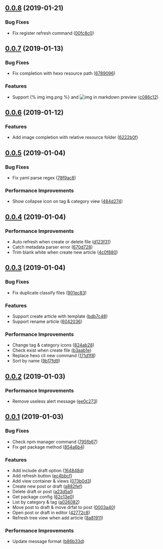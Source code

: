 ## [0.0.8](https://github.com/cwxyz007/vscode-hexo-utils/compare/v0.0.7...v0.0.8) (2019-01-21)


### Bug Fixes

* Fix register refresh command ([00fc8c0](https://github.com/cwxyz007/vscode-hexo-utils/commit/00fc8c0))



## [0.0.7](https://github.com/cwxyz007/vscode-hexo-utils/compare/v0.0.6...v0.0.7) (2019-01-13)


### Bug Fixes

* Fix completion with hexo resource path ([6789096](https://github.com/cwxyz007/vscode-hexo-utils/commit/6789096))


### Features

* Support {% img img.png %} and ![img](img.png) in markdown preview ([c086c12](https://github.com/cwxyz007/vscode-hexo-utils/commit/c086c12))



## [0.0.6](https://github.com/cwxyz007/vscode-hexo-utils/compare/v0.0.5...v0.0.6) (2019-01-12)


### Features

* Add image completion with relative resource folder ([6222b0f](https://github.com/cwxyz007/vscode-hexo-utils/commit/6222b0f))



## [0.0.5](https://github.com/cwxyz007/vscode-hexo-utils/compare/v0.0.4...v0.0.5) (2019-01-04)


### Bug Fixes

* Fix yaml parse regex ([78f9ac8](https://github.com/cwxyz007/vscode-hexo-utils/commit/78f9ac8))


### Performance Improvements

* Show collapse icon on tag & category view ([484d274](https://github.com/cwxyz007/vscode-hexo-utils/commit/484d274))



## [0.0.4](https://github.com/cwxyz007/vscode-hexo-utils/compare/v0.0.3...v0.0.4) (2019-01-04)


### Performance Improvements

* Auto refresh when create or delete file ([d123f31](https://github.com/cwxyz007/vscode-hexo-utils/commit/d123f31))
* Catch metadata parser error ([670d728](https://github.com/cwxyz007/vscode-hexo-utils/commit/670d728))
* Trim blank white when create new article ([4c0f880](https://github.com/cwxyz007/vscode-hexo-utils/commit/4c0f880))



## [0.0.3](https://github.com/cwxyz007/vscode-hexo-utils/compare/v0.0.2...v0.0.3) (2019-01-04)


### Bug Fixes

* Fix duplicate classify files ([901ec83](https://github.com/cwxyz007/vscode-hexo-utils/commit/901ec83))


### Features

* Support create article with template ([bdb7c48](https://github.com/cwxyz007/vscode-hexo-utils/commit/bdb7c48))
* Support rename article ([6042036](https://github.com/cwxyz007/vscode-hexo-utils/commit/6042036))


### Performance Improvements

* Change tag & category icons ([824ab28](https://github.com/cwxyz007/vscode-hexo-utils/commit/824ab28))
* Check exist when create file ([b3aab1e](https://github.com/cwxyz007/vscode-hexo-utils/commit/b3aab1e))
* Replace hexo cli new command ([171d1f8](https://github.com/cwxyz007/vscode-hexo-utils/commit/171d1f8))
* Sort by name ([9b17fd9](https://github.com/cwxyz007/vscode-hexo-utils/commit/9b17fd9))



## [0.0.2](https://github.com/cwxyz007/vscode-hexo-utils/compare/v0.0.1...v0.0.2) (2019-01-03)


### Performance Improvements

* Remove useless alert message ([ee0c273](https://github.com/cwxyz007/vscode-hexo-utils/commit/ee0c273))



## [0.0.1](https://github.com/cwxyz007/vscode-hexo-utils/compare/073b0d3...v0.0.1) (2019-01-03)


### Bug Fixes

* Check npm manager command ([795fb67](https://github.com/cwxyz007/vscode-hexo-utils/commit/795fb67))
* Fix get package method ([854a6b4](https://github.com/cwxyz007/vscode-hexo-utils/commit/854a6b4))


### Features

* Add include draft option ([164848d](https://github.com/cwxyz007/vscode-hexo-utils/commit/164848d))
* Add refresh button ([ec4bbcf](https://github.com/cwxyz007/vscode-hexo-utils/commit/ec4bbcf))
* Add view container & views ([073b0d3](https://github.com/cwxyz007/vscode-hexo-utils/commit/073b0d3))
* Create new post or draft ([a882fef](https://github.com/cwxyz007/vscode-hexo-utils/commit/a882fef))
* Delete draft or post ([a23d5a1](https://github.com/cwxyz007/vscode-hexo-utils/commit/a23d5a1))
* Get package config ([62c13e0](https://github.com/cwxyz007/vscode-hexo-utils/commit/62c13e0))
* List by category & tag ([a026082](https://github.com/cwxyz007/vscode-hexo-utils/commit/a026082))
* Move post to draft & move drfat to post ([0003a40](https://github.com/cwxyz007/vscode-hexo-utils/commit/0003a40))
* Open post or draft in editor ([42772c8](https://github.com/cwxyz007/vscode-hexo-utils/commit/42772c8))
* Refresh tree view when add article ([8a81911](https://github.com/cwxyz007/vscode-hexo-utils/commit/8a81911))


### Performance Improvements

* Update message format ([b86b33d](https://github.com/cwxyz007/vscode-hexo-utils/commit/b86b33d))



